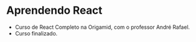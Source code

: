 # Aprendendo React
 * Curso de React Completo na Origamid, com o professor André Rafael.
 * Curso finalizado.
